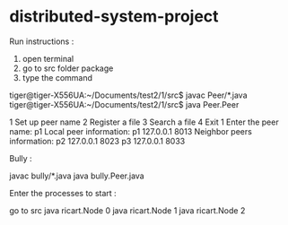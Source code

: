 # distributed-system-project

Run instructions :
1. open terminal
2. go to src folder package 
3. type the command 
	

tiger@tiger-X556UA:~/Documents/test2/1/src$ javac Peer/*.java
tiger@tiger-X556UA:~/Documents/test2/1/src$ java Peer.Peer


1 Set up peer name
2 Register a file
3 Search a file
4 Exit
1
Enter the peer name:
p1
Local peer information:
p1 127.0.0.1 8013
Neighbor peers information:
p2 127.0.0.1 8023
p3 127.0.0.1 8033

Bully : 

javac bully/*.java
java bully.Peer.java

Enter the processes to start :

go to src 
java ricart.Node 0
java ricart.Node 1
java ricart.Node 2





